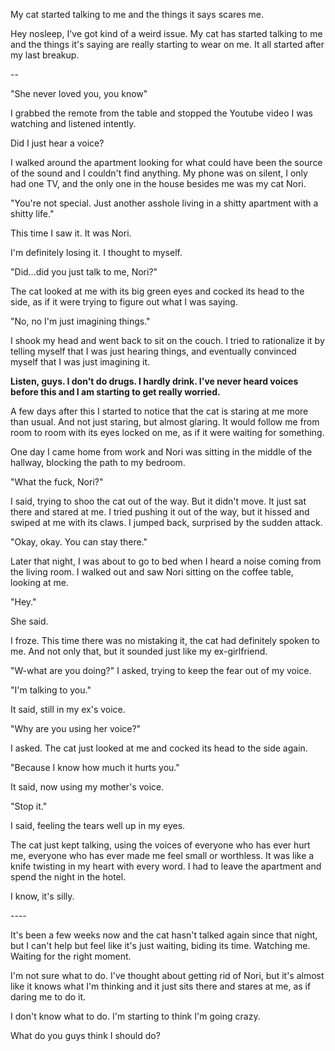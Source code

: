 My cat started talking to me and the things it says scares me.

Hey nosleep, I've got kind of a weird issue. My cat has started talking to me and the things it's saying are really starting to wear on me. It all started after my last breakup. 

-- 

"She never loved you, you know"

I grabbed the remote from the table and stopped the Youtube video I was watching and listened intently. 

Did I just hear a voice?

I walked around the apartment looking for what could have been the source of the sound and I couldn't find anything. My phone was on silent, I only had one TV, and the only one in the house besides me was my cat Nori.

"You're not special. Just another asshole living in a shitty apartment with a shitty life."

This time I saw it. It was Nori.

I'm definitely losing it. I thought to myself.

"Did...did you just talk to me, Nori?"

The cat looked at me with its big green eyes and cocked its head to the side, as if it were trying to figure out what I was saying.

"No, no I'm just imagining things." 

I shook my head and went back to sit on the couch. I tried to rationalize it by telling myself that I was just hearing things, and eventually convinced myself that I was just imagining it.

**Listen, guys. I don't do drugs. I hardly drink. I've never heard voices before this and I am starting to get really worried.**

A few days after this I started to notice that the cat is staring at me more than usual. And not just staring, but almost glaring. It would follow me from room to room with its eyes locked on me, as if it were waiting for something.

One day I came home from work and Nori was sitting in the middle of the hallway, blocking the path to my bedroom. 

"What the fuck, Nori?" 

I said, trying to shoo the cat out of the way. But it didn't move. It just sat there and stared at me. I tried pushing it out of the way, but it hissed and swiped at me with its claws. I jumped back, surprised by the sudden attack.

"Okay, okay. You can stay there." 

Later that night, I was about to go to bed when I heard a noise coming from the living room. I walked out and saw Nori sitting on the coffee table, looking at me. 

"Hey." 

She said.

I froze. This time there was no mistaking it, the cat had definitely spoken to me. And not only that, but it sounded just like my ex-girlfriend.

"W-what are you doing?" I asked, trying to keep the fear out of my voice.

"I'm talking to you." 

It said, still in my ex's voice.

"Why are you using her voice?" 

I asked. The cat just looked at me and cocked its head to the side again. 

"Because I know how much it hurts you." 

It said, now using my mother's voice. 

"Stop it." 

I said, feeling the tears well up in my eyes. 

The cat just kept talking, using the voices of everyone who has ever hurt me, everyone who has ever made me feel small or worthless. It was like a knife twisting in my heart with every word. I had to leave the apartment and spend the night in the hotel. 

I know, it's silly. 

\---- 

It's been a few weeks now and the cat hasn't talked again since that night, but I can't help but feel like it's just waiting, biding its time. Watching me. Waiting for the right moment.

I'm not sure what to do. I've thought about getting rid of Nori, but it's almost like it knows what I'm thinking and it just sits there and stares at me, as if daring me to do it. 

I don't know what to do. I'm starting to think I'm going crazy.

What do you guys think I should do?